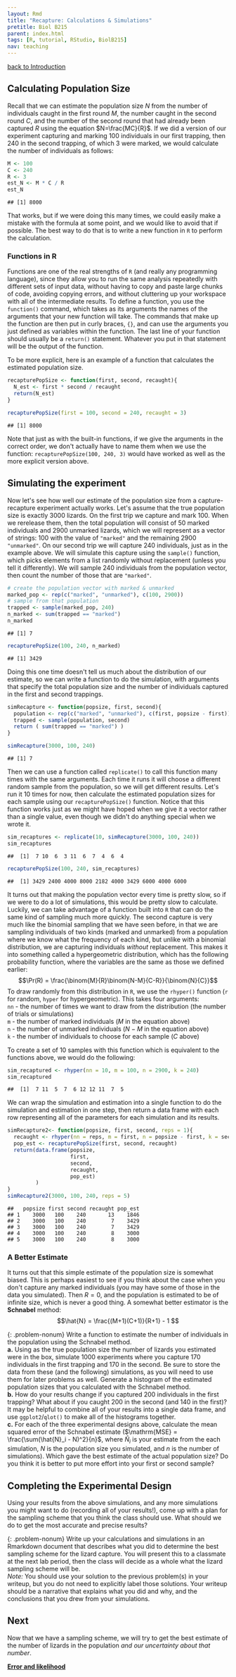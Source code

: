 ```yaml
---
layout: Rmd
title: "Recapture: Calculations & Simulations"
pretitle: Biol B215
parent: index.html
tags: [R, tutorial, RStudio, BiolB215]
nav: teaching
---
```


[back to Introduction](capture_recapture.html)



## Calculating Population Size
Recall that we can estimate the population size $N$ from the number of individuals caught in the first round $M$, the number caught in the second round $C$, and the number of the second round that had already been captured $R$ using the equation $N=\frac{MC}{R}$. If we did a version of our experiment capturing and marking 100 individuals in our first trapping, then 240 in the second trapping, of which 3 were marked, we would calculate the number of individuals as follows:

```r
M <- 100
C <- 240
R <- 3
est_N <- M * C / R
est_N
```

```
## [1] 8000
```
That works, but if we were doing this many times, we could easily make a mistake with the formula at some point, and we would like to avoid that if possible. The best way to do that is to write a new function in `R` to perform the calculation. 

### Functions in R
Functions are one of the real strengths of `R` (and really any programming language), since they allow you to run the same analysis repeatedly with different sets of input data, without having to copy and paste large chunks of code, avoiding copying errors, and without cluttering up your workspace with all of the intermediate results. To define a function, you use the `function()` command, which takes as its arguments the names of the arguments that your new function will take. The commands that make up the function are then put in curly braces, `{}`, and can use the arguments you just defined as variables within the function. The last line of your function should usually be a `return()` statement. Whatever you put in that statement will be the output of the function.

To be more explicit, here is an example of a function that calculates the estimated population size. 


```r
recapturePopSize <- function(first, second, recaught){
  N_est <- first * second / recaught
  return(N_est)
}

recapturePopSize(first = 100, second = 240, recaught = 3)
```

```
## [1] 8000
```

Note that just as with the built-in functions, if we give the arguments in the correct order, we don't actually have to name them when we use the function: `recapturePopSize(100, 240, 3)` would have worked as well as the more explicit version above.

## Simulating the experiment
Now let's see how well our estimate of the population size from a capture-recapture experiment actually works. Let's assume that the true population size is exactly 3000 lizards. On the first trip we capture and mark 100. When we rerelease them, then the total population will consist of 50 marked individuals and 2900 unmarked lizards, which we will represent as a vector of strings: 100 with the value of `"marked"` and the remaining 2900 `"unmarked"`. On our second trip we will capture 240 individuals, just as in the example above. We will simulate this capture using the `sample()` function, which picks elements from a list randomly without replacement (unless you tell it differently). We will sample 240 individuals from the population vector, then count the number of those that are `"marked"`.


```r
# create the population vector with marked & unmarked 
marked_pop <- rep(c("marked", "unmarked"), c(100, 2900))
# sample from that population
trapped <- sample(marked_pop, 240)
n_marked <- sum(trapped == "marked")
n_marked
```

```
## [1] 7
```

```r
recapturePopSize(100, 240, n_marked)
```

```
## [1] 3429
```

Doing this one time doesn't tell us much about the distribution of our estimate, so we can write a function to do the simulation, with arguments that specify the total population size and the number of individuals captured in the first and second trappings. 

```r
simRecapture <- function(popsize, first, second){
  population <- rep(c("marked", "unmarked"), c(first, popsize - first))
  trapped <- sample(population, second)
  return ( sum(trapped == "marked") )
}

simRecapture(3000, 100, 240)
```

```
## [1] 7
```
Then we can use a function called `replicate()` to call this function many times with the same arguments. Each time it runs it will choose a different random sample from the population, so we will get different results. Let's run it  10 times for now, then calculate the estimated population sizes for each sample using our `recapturePopSize()` function. Notice that this function works just as we might have hoped when we give it a vector rather than a single value, even though we didn't do anything special when we wrote it. 

```r
sim_recaptures <- replicate(10, simRecapture(3000, 100, 240))
sim_recaptures
```

```
##  [1]  7 10  6  3 11  6  7  4  6  4
```

```r
recapturePopSize(100, 240, sim_recaptures)
```

```
##  [1] 3429 2400 4000 8000 2182 4000 3429 6000 4000 6000
```


It turns out that making the population vector every time is pretty slow, so if we were to do a lot of simulations, this would be pretty slow to calculate. Luckily, we can take advantage of a function built into `R` that can do the same kind of sampling much more quickly. The second capture is very much like the binomial sampling that we have seen before, in that we are sampling individuals of two kinds (marked and unmarked) from a population where we know what the frequency of each kind, but unlike with a binomial distribution, we are capturing individuals *without* replacement. This makes it into something called a hypergeometric distribution, which has the following probability function, where the variables are the same as those we defined earlier:
$$\Pr(R) = \frac{\binom{M}{R}\binom{N-M}{C-R}}{\binom{N}{C}}$$
To draw randomly from this distribution in `R`, we use the `rhyper()` function (`r` for random, `hyper` for hypergeometric). This takes four arguments:  
`nn` - the number of times we want to draw from the distribution (the number of trials or simulations)  
`m` - the number of marked individuals ($M$ in the equation above)  
`n` - the number of unmarked individuals ($N-M$ in the equation above)  
`k` - the number of individuals to choose for each sample ($C$ above)  

To create a set of 10 samples with this function which is equivalent to the functions above, we would do the following:

```r
sim_recaptured <- rhyper(nn = 10, m = 100, n = 2900, k = 240)
sim_recaptured
```

```
##  [1]  7 11  5  7  6 12 12 11  7  5
```

We can wrap the simulation and estimation into a single function to do the simulation and estimation in one step, then return a data frame with each row representing all of the parameters for each simulation and its results.


```r
simRecapture2<- function(popsize, first, second, reps = 1){
  recaught <- rhyper(nn = reps, m = first, n = popsize - first, k = second)
  pop_est <- recapturePopSize(first, second, recaught)
  return(data.frame(popsize, 
                    first, 
                    second, 
                    recaught, 
                    pop_est)
         )
}
simRecapture2(3000, 100, 240, reps = 5)
```

```
##   popsize first second recaught pop_est
## 1    3000   100    240       13    1846
## 2    3000   100    240        7    3429
## 3    3000   100    240        7    3429
## 4    3000   100    240        8    3000
## 5    3000   100    240        8    3000
```

### A Better Estimate
It turns out that this simple estimate of the population size is somewhat biased. This is perhaps easiest to see if you think about the case when you don't capture any marked individuals (you may have some of those in the data you simulated). Then $R = 0$, and the population is estimated to be of infinite size, which is never a good thing. A somewhat better estimator is the **Schnabel** method: 
$$\hat{N} = \frac{(M+1)(C+1)}{R+1} - 1 $$

{: .problem-nonum}
Write a function to estimate the number of individuals in the population using the Schnabel method.  
**a.**  Using as the true population size the number of lizards you estimated were in the box, simulate 1000 experiments where you capture 170 individuals in the first trapping and 170 in the second. Be sure to store the data from these (and the following) simulations, as you will need to use them for later problems as well. Generate a histogram of the estimated population sizes that you calculated with the Schnabel method.  
**b.**  How do your results change if you captured 200 individuals in the first trapping? What about if you caught 200 in the second (and 140 in the first)? It may be helpful to combine all of your results into a single data frame, and use `ggplot2`/`qlot()` to make all of the histograms together.  
**c.**  For each of the three experimental designs above, calculate the mean squared error of the Schnabel estimate ($\mathrm{MSE} = \frac{\sum(\hat{N}_i - N)^2}{n}$, where $\hat{N}_i$ is your estimate from the each simulation, $N$ is the population size you simulated, and $n$ is the number of simulations). Which gave the best estimate of the actual population size? Do you think it is better to put more effort into your first or second sample?  


## Completing the Experimental Design
Using your results from the above simulations, and any more simulations you might want to do (recording all of your results!), come up with a plan for the sampling scheme that you think the class should use. What should we do to get the most accurate and precise results?

{: .problem-nonum}
Write up your calculations and simulations in an Rmarkdown document that describes what you did to determine the best sampling scheme for the lizard capture. You will present this to a classmate at the next lab period, then the class will decide as a whole what the lizard sampling scheme will be.   
*Note:* You should use your solution to the previous problem(s) in your writeup, but you do not need to explicitly label those solutions. Your writeup should be a narrative that explains what you did and why, and the conclusions that you drew from your simulations.

## Next
Now that we have a sampling scheme, we will try to get the best estimate of the number of lizards in the population *and our uncertainty about that number*.

**[Error and likelihood](capture_recapture3.html)**

